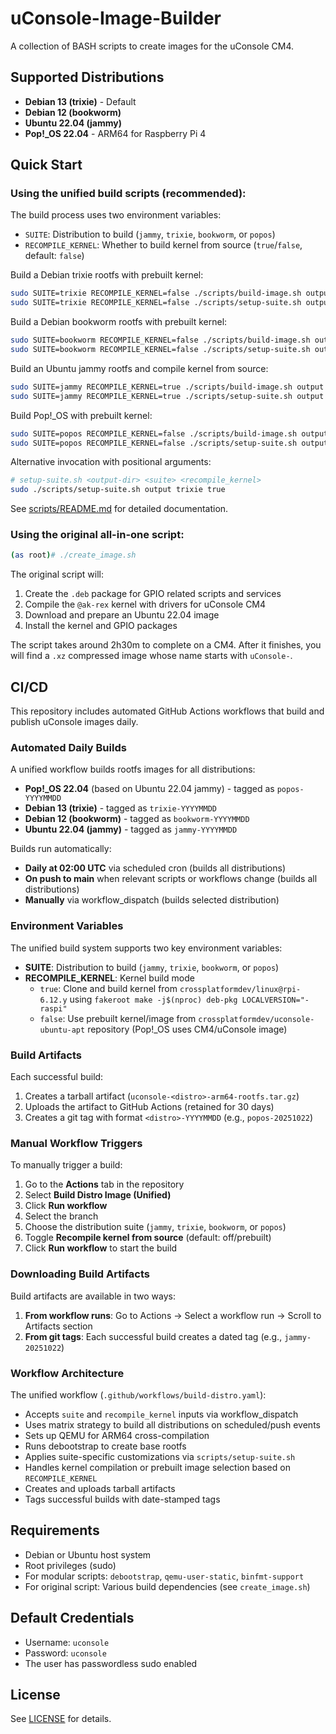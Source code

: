 # uConsole-Image-Builder

A collection of BASH scripts to create images for the uConsole CM4.

## Supported Distributions

- **Debian 13 (trixie)** - Default
- **Debian 12 (bookworm)**
- **Ubuntu 22.04 (jammy)**
- **Pop!_OS 22.04** - ARM64 for Raspberry Pi 4

## Quick Start

### Using the unified build scripts (recommended):

The build process uses two environment variables:
- `SUITE`: Distribution to build (`jammy`, `trixie`, `bookworm`, or `popos`)
- `RECOMPILE_KERNEL`: Whether to build kernel from source (`true`/`false`, default: `false`)

Build a Debian trixie rootfs with prebuilt kernel:
```bash
sudo SUITE=trixie RECOMPILE_KERNEL=false ./scripts/build-image.sh output
sudo SUITE=trixie RECOMPILE_KERNEL=false ./scripts/setup-suite.sh output
```

Build a Debian bookworm rootfs with prebuilt kernel:
```bash
sudo SUITE=bookworm RECOMPILE_KERNEL=false ./scripts/build-image.sh output
sudo SUITE=bookworm RECOMPILE_KERNEL=false ./scripts/setup-suite.sh output
```

Build an Ubuntu jammy rootfs and compile kernel from source:
```bash
sudo SUITE=jammy RECOMPILE_KERNEL=true ./scripts/build-image.sh output
sudo SUITE=jammy RECOMPILE_KERNEL=true ./scripts/setup-suite.sh output
```

Build Pop!_OS with prebuilt kernel:
```bash
sudo SUITE=popos RECOMPILE_KERNEL=false ./scripts/build-image.sh output
sudo SUITE=popos RECOMPILE_KERNEL=false ./scripts/setup-suite.sh output
```

Alternative invocation with positional arguments:
```bash
# setup-suite.sh <output-dir> <suite> <recompile_kernel>
sudo ./scripts/setup-suite.sh output trixie true
```

See [scripts/README.md](scripts/README.md) for detailed documentation.

### Using the original all-in-one script:

```bash
(as root)# ./create_image.sh
```

The original script will:
1. Create the `.deb` package for GPIO related scripts and services
2. Compile the `@ak-rex` kernel with drivers for uConsole CM4
3. Download and prepare an Ubuntu 22.04 image
4. Install the kernel and GPIO packages

The script takes around 2h30m to complete on a CM4. After it finishes, you will
find a `.xz` compressed image whose name starts with `uConsole-`.

## CI/CD

This repository includes automated GitHub Actions workflows that build and publish uConsole images daily.

### Automated Daily Builds

A unified workflow builds rootfs images for all distributions:
- **Pop!_OS 22.04** (based on Ubuntu 22.04 jammy) - tagged as `popos-YYYYMMDD`
- **Debian 13 (trixie)** - tagged as `trixie-YYYYMMDD`
- **Debian 12 (bookworm)** - tagged as `bookworm-YYYYMMDD`
- **Ubuntu 22.04 (jammy)** - tagged as `jammy-YYYYMMDD`

Builds run automatically:
- **Daily at 02:00 UTC** via scheduled cron (builds all distributions)
- **On push to main** when relevant scripts or workflows change (builds all distributions)
- **Manually** via workflow_dispatch (builds selected distribution)

### Environment Variables

The unified build system supports two key environment variables:

- **SUITE**: Distribution to build (`jammy`, `trixie`, `bookworm`, or `popos`)
- **RECOMPILE_KERNEL**: Kernel build mode
  - `true`: Clone and build kernel from `crossplatformdev/linux@rpi-6.12.y` using `fakeroot make -j$(nproc) deb-pkg LOCALVERSION="-raspi"`
  - `false`: Use prebuilt kernel/image from `crossplatformdev/uconsole-ubuntu-apt` repository (Pop!_OS uses CM4/uConsole image)

### Build Artifacts

Each successful build:
1. Creates a tarball artifact (`uconsole-<distro>-arm64-rootfs.tar.gz`)
2. Uploads the artifact to GitHub Actions (retained for 30 days)
3. Creates a git tag with format `<distro>-YYYYMMDD` (e.g., `popos-20251022`)

### Manual Workflow Triggers

To manually trigger a build:

1. Go to the **Actions** tab in the repository
2. Select **Build Distro Image (Unified)**
3. Click **Run workflow**
4. Select the branch
5. Choose the distribution suite (`jammy`, `trixie`, `bookworm`, or `popos`)
6. Toggle **Recompile kernel from source** (default: off/prebuilt)
7. Click **Run workflow** to start the build

### Downloading Build Artifacts

Build artifacts are available in two ways:

1. **From workflow runs**: Go to Actions → Select a workflow run → Scroll to Artifacts section
2. **From git tags**: Each successful build creates a dated tag (e.g., `jammy-20251022`)

### Workflow Architecture

The unified workflow (`.github/workflows/build-distro.yaml`):
- Accepts `suite` and `recompile_kernel` inputs via workflow_dispatch
- Uses matrix strategy to build all distributions on scheduled/push events
- Sets up QEMU for ARM64 cross-compilation
- Runs debootstrap to create base rootfs
- Applies suite-specific customizations via `scripts/setup-suite.sh`
- Handles kernel compilation or prebuilt image selection based on `RECOMPILE_KERNEL`
- Creates and uploads tarball artifacts
- Tags successful builds with date-stamped tags

## Requirements

- Debian or Ubuntu host system
- Root privileges (sudo)
- For modular scripts: `debootstrap`, `qemu-user-static`, `binfmt-support`
- For original script: Various build dependencies (see `create_image.sh`)

## Default Credentials

- Username: `uconsole`
- Password: `uconsole`
- The user has passwordless sudo enabled

## License

See [LICENSE](LICENSE) for details.
